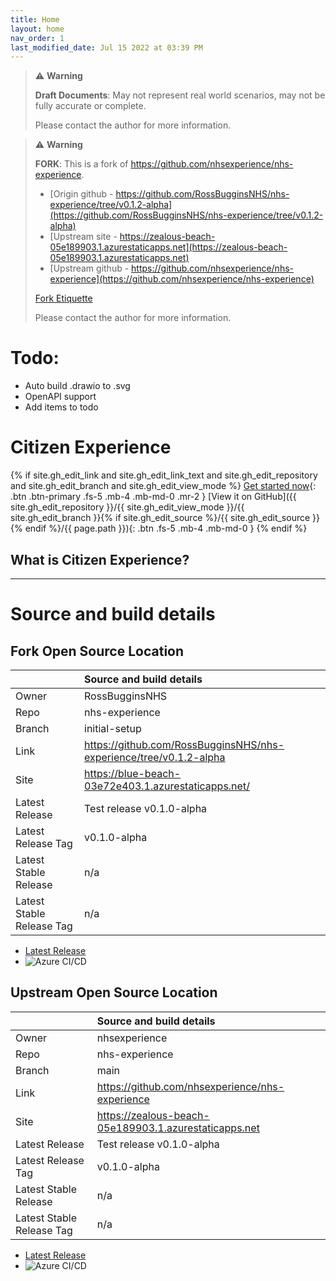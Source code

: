 ```yaml
---
title: Home
layout: home
nav_order: 1
last_modified_date: Jul 15 2022 at 03:39 PM
---
```

> ⚠️ **Warning**
>  
> **Draft Documents**: May not represent real world scenarios, may not be fully accurate or complete.
>
> Please contact the author for more information.

> ⚠️ **Warning**
>  
> **FORK**: This is a fork of https://github.com/nhsexperience/nhs-experience.
> - [Origin github - https://github.com/RossBugginsNHS/nhs-experience/tree/v0.1.2-alpha](https://github.com/RossBugginsNHS/nhs-experience/tree/v0.1.2-alpha)
> - [Upstream site - https://zealous-beach-05e189903.1.azurestaticapps.net](https://zealous-beach-05e189903.1.azurestaticapps.net)
> - [Upstream github - https://github.com/nhsexperience/nhs-experience](https://github.com/nhsexperience/nhs-experience)
>
> [Fork Etiquette](/process/fork-etiquette.html)
> 
> Please contact the author for more information.
# Todo:

- Auto build .drawio to .svg
- OpenAPI support
- Add items to todo

# Citizen Experience

{% if
    site.gh_edit_link and
    site.gh_edit_link_text and
    site.gh_edit_repository and
    site.gh_edit_branch and
    site.gh_edit_view_mode
%}
[Get started now](/contributing.html){: .btn .btn-primary .fs-5 .mb-4 .mb-md-0 .mr-2 } [View it on GitHub]({{ site.gh_edit_repository }}/{{ site.gh_edit_view_mode }}/{{ site.gh_edit_branch }}{% if site.gh_edit_source %}/{{ site.gh_edit_source }}{% endif %}/{{ page.path }}){: .btn .fs-5 .mb-4 .mb-md-0 }
{% endif %}


## What is Citizen Experience?

---

# Source and build details
  
## Fork Open Source Location


|                           | Source and build details                                            |
| :------------------------ | :------------------------------------------------------------------ |
| Owner                     | RossBugginsNHS                                                      |
| Repo                      | nhs-experience                                                      |
| Branch                    | initial-setup                                                       |
| Link                      | https://github.com/RossBugginsNHS/nhs-experience/tree/v0.1.2-alpha |
| Site                      | https://blue-beach-03e72e403.1.azurestaticapps.net/                 |
| Latest Release            | Test release v0.1.0-alpha                                           |
| Latest Release Tag        | v0.1.0-alpha                                                        |
| Latest Stable Release     | n/a                                                                 |
| Latest Stable Release Tag | n/a                                                                 |

- [Latest Release](https://github.com/RossBugginsNHS/nhs-experience/releases/latest)
- ![Azure CI/CD](https://github.com/RossBugginsNHS/nhs-experience/actions/workflows/azure-static-web-apps-blue-beach-03e72e403.yml/badge.svg?branch=v0.1.2-alpha)

## Upstream Open Source Location

|                           | Source and build details                               |
| :------------------------ | :----------------------------------------------------- |
| Owner                     | nhsexperience                                          |
| Repo                      | nhs-experience                                         |
| Branch                    | main                                                   |
| Link                      | https://github.com/nhsexperience/nhs-experience        |
| Site                      | https://zealous-beach-05e189903.1.azurestaticapps.net |
| Latest Release            | Test release v0.1.0-alpha                              |
| Latest Release Tag        | v0.1.0-alpha                                           |
| Latest Stable Release     | n/a                                                    |
| Latest Stable Release Tag | n/a                                                    |

- [Latest Release](https://github.com/nhsexperience/nhs-experience/releases/latest)
- ![Azure CI/CD](https://github.com/nhsexperience/nhs-experience/actions/workflows/azure-static-web-apps-zealous-beach-05e189903.yml/badge.svg?branch=main)